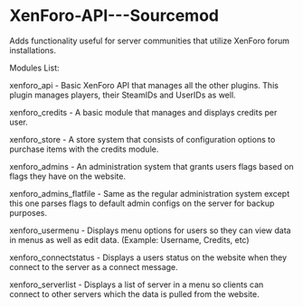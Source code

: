 XenForo-API---Sourcemod
=======================

Adds functionality useful for server communities that utilize XenForo forum installations.

Modules List:

xenforo_api - Basic XenForo API that manages all the other plugins. This plugin manages players, their SteamIDs and UserIDs as well.

xenforo_credits - A basic module that manages and displays credits per user.

xenforo_store - A store system that consists of configuration options to purchase items with the credits module.

xenforo_admins - An administration system that grants users flags based on flags they have on the website.

xenforo_admins_flatfile - Same as the regular administration system except this one parses flags to default admin configs on the server for backup purposes.

xenforo_usermenu - Displays menu options for users so they can view data in menus as well as edit data. (Example: Username, Credits, etc)

xenforo_connectstatus - Displays a users status on the website when they connect to the server as a connect message.

xenforo_serverlist - Displays a list of server in a menu so clients can connect to other servers which the data is pulled from the website.
